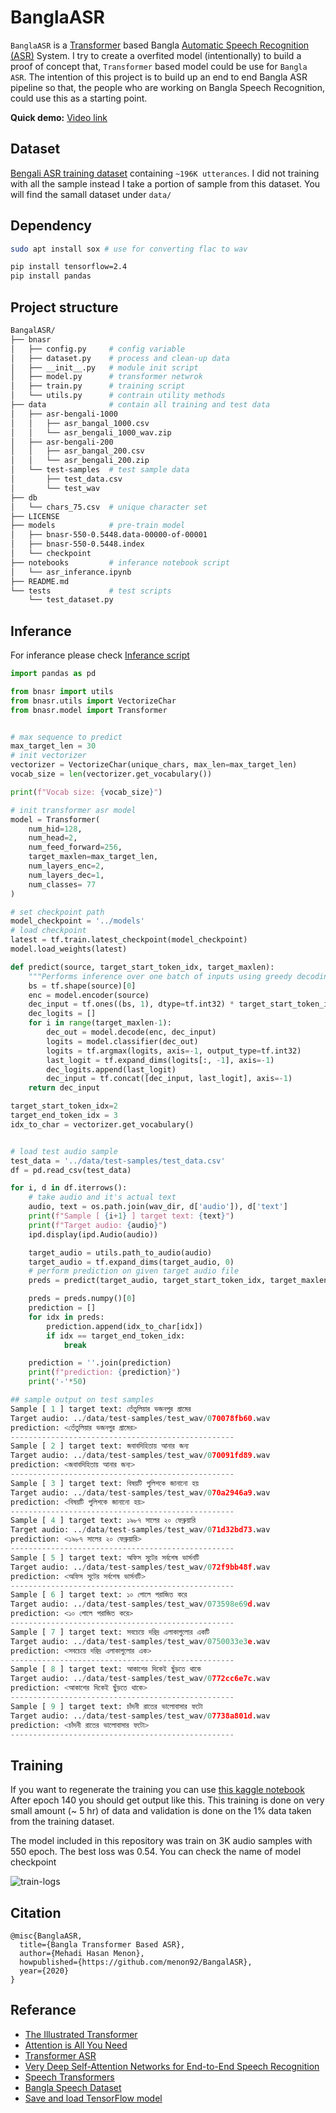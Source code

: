 # BanglaASR
`BanglaASR` is a [Transformer](https://en.wikipedia.org/wiki/Transformer_(machine_learning_model)) based Bangla [Automatic Speech Recognition (ASR)](https://en.wikipedia.org/wiki/Speech_recognition) System. I try to create a overfited model (intentionally) to build a proof of concept that, `Transformer` based model could be use for `Bangla ASR`. The intention of this project is to build up an end to end Bangla ASR pipeline so that, the people who are working on Bangla Speech Recognition, could use this as a starting point.

__Quick demo:__ [Video link](https://www.youtube.com/watch?v=s9nGrG5cF5M&list=PL4wQs28gofOGVZfH0jG0U7dMB-fzA69ph)

## Dataset
[Bengali ASR training dataset](http://openslr.org/53/) containing `~196K utterances`. I did not training with all the sample instead I take a portion of sample from this dataset. You will find the samall dataset under `data/`

## Dependency
```bash
sudo apt install sox # use for converting flac to wav

pip install tensorflow=2.4
pip install pandas
```

## Project structure
```bash
BangalASR/
├── bnasr
│   ├── config.py     # config variable
│   ├── dataset.py    # process and clean-up data
│   ├── __init__.py   # module init script
│   ├── model.py      # transformer netwrok
│   ├── train.py      # training script
│   └── utils.py      # contrain utility methods
├── data              # contain all training and test data
│   ├── asr-bengali-1000
│   │   ├── asr_bangal_1000.csv
│   │   └── asr_bengali_1000_wav.zip
│   ├── asr-bengali-200
│   │   ├── asr_bangal_200.csv
│   │   └── asr_bengali_200.zip
│   └── test-samples  # test sample data
│       ├── test_data.csv
│       └── test_wav
├── db
│   └── chars_75.csv  # unique character set
├── LICENSE
├── models            # pre-train model
│   ├── bnasr-550-0.5448.data-00000-of-00001
│   ├── bnasr-550-0.5448.index
│   └── checkpoint
├── notebooks         # inferance notebook script
│   └── asr_inferance.ipynb
├── README.md
└── tests             # test scripts
    └── test_dataset.py
```

## Inferance
For inferance please check [Inferance script](./notebooks/asr_inferance.ipynb)

```python
import pandas as pd

from bnasr import utils
from bnasr.utils import VectorizeChar
from bnasr.model import Transformer


# max sequence to predict
max_target_len = 30
# init vectorizer
vectorizer = VectorizeChar(unique_chars, max_len=max_target_len)
vocab_size = len(vectorizer.get_vocabulary())

print(f"Vocab size: {vocab_size}")

# init transformer asr model
model = Transformer(
    num_hid=128,
    num_head=2,
    num_feed_forward=256,
    target_maxlen=max_target_len,
    num_layers_enc=2,
    num_layers_dec=1,
    num_classes= 77
)

# set checkpoint path
model_checkpoint = '../models'
# load checkpoint
latest = tf.train.latest_checkpoint(model_checkpoint)
model.load_weights(latest)

def predict(source, target_start_token_idx, target_maxlen):
    """Performs inference over one batch of inputs using greedy decoding."""
    bs = tf.shape(source)[0]
    enc = model.encoder(source)
    dec_input = tf.ones((bs, 1), dtype=tf.int32) * target_start_token_idx
    dec_logits = []
    for i in range(target_maxlen-1):
        dec_out = model.decode(enc, dec_input)
        logits = model.classifier(dec_out)
        logits = tf.argmax(logits, axis=-1, output_type=tf.int32)
        last_logit = tf.expand_dims(logits[:, -1], axis=-1)
        dec_logits.append(last_logit)
        dec_input = tf.concat([dec_input, last_logit], axis=-1)
    return dec_input

target_start_token_idx=2
target_end_token_idx = 3
idx_to_char = vectorizer.get_vocabulary()


# load test audio sample
test_data = '../data/test-samples/test_data.csv'
df = pd.read_csv(test_data)

for i, d in df.iterrows():
    # take audio and it's actual text
    audio, text = os.path.join(wav_dir, d['audio']), d['text']
    print(f"Sample [ {i+1} ] target text: {text}")
    print(f"Target audio: {audio}")
    ipd.display(ipd.Audio(audio))

    target_audio = utils.path_to_audio(audio)
    target_audio = tf.expand_dims(target_audio, 0)
    # perform prediction on given target audio file
    preds = predict(target_audio, target_start_token_idx, target_maxlen=max_target_len)

    preds = preds.numpy()[0]
    prediction = []
    for idx in preds:
        prediction.append(idx_to_char[idx])
        if idx == target_end_token_idx:
            break

    prediction = ''.join(prediction)
    print(f"prediction: {prediction}")
    print('-'*50)

## sample output on test samples
Sample [ 1 ] target text: তেঁতুলিয়ার ভজনপুর গ্রামের
Target audio: ../data/test-samples/test_wav/070078fb60.wav
prediction: <তেঁতুলিয়ার ভজনপুর গ্রামের>
--------------------------------------------------
Sample [ 2 ] target text: জবাবদিহিতায় আনার জন্য
Target audio: ../data/test-samples/test_wav/070091fd89.wav
prediction: <জবাবদিহিতায় আনার জন্য>
--------------------------------------------------
Sample [ 3 ] target text: বিষয়টি পুলিশকে জানানো হয়
Target audio: ../data/test-samples/test_wav/070a2946a9.wav
prediction: <বিষয়টি পুলিশকে জানানো হয়>
--------------------------------------------------
Sample [ 4 ] target text: ১৯৮৭ সালের ২০ ফেব্রুয়ারি
Target audio: ../data/test-samples/test_wav/071d32bd73.wav
prediction: <১৯৮৭ সালের ২০ ফেব্রুয়ারি>
--------------------------------------------------
Sample [ 5 ] target text: অফিস সুটের সর্বশেষ ভার্সনটি
Target audio: ../data/test-samples/test_wav/072f9bb48f.wav
prediction: <অফিস সুটের সর্বশেষ ভার্সনটি>
--------------------------------------------------
Sample [ 6 ] target text: ১০ গোলে পরাজিত করে
Target audio: ../data/test-samples/test_wav/073598e69d.wav
prediction: <১০ গোলে পরাজিত করে>
--------------------------------------------------
Sample [ 7 ] target text: সবচেয়ে দরিদ্র এলাকাগুলোর একটি
Target audio: ../data/test-samples/test_wav/0750033e3e.wav
prediction: <সবচেয়ে দরিদ্র এলাকাগুলোর এক>
--------------------------------------------------
Sample [ 8 ] target text: আকাশের দিকেই ছুঁড়তে থাকে
Target audio: ../data/test-samples/test_wav/0772cc6e7c.wav
prediction: <আকাশের দিকেই ছুঁড়তে থাকে>
--------------------------------------------------
Sample [ 9 ] target text: চাঁদনী রাতের ভালোবাসার ফটো
Target audio: ../data/test-samples/test_wav/07738a801d.wav
prediction: <চাঁদনী রাতের ভালোবাসার ফটো>
--------------------------------------------------
```

## Training

If you want to regenerate the training you can use [this kaggle notebook](https://www.kaggle.com/code/menonbrur/bangla-asr-transformer)
After epoch 140 you should get output like this. This training is done on very small amount (~ 5 hr) of data and validation is done on the 1% data taken from the training dataset. 

The model included in this repository was train on 3K audio samples with 550 epoch. The best loss was 0.54. You can check the name of model checkpoint 

![train-logs](./images/training-logs.png)

## Citation
```
@misc{BanglaASR,
  title={Bangla Transformer Based ASR},
  author={Mehadi Hasan Menon},
  howpublished={https://github.com/menon92/BangalASR},
  year={2020}
}
```

## Referance
- [The Illustrated Transformer](http://jalammar.github.io/illustrated-transformer/)
- [Attention is All You Need](https://papers.nips.cc/paper/2017/file/3f5ee243547dee91fbd053c1c4a845aa-Paper.pdf)
- [Transformer ASR](https://keras.io/examples/audio/transformer_asr/)
- [Very Deep Self-Attention Networks for End-to-End Speech Recognition](https://arxiv.org/pdf/1904.13377.pdf)
- [Speech Transformers](https://ieeexplore.ieee.org/document/8462506)
- [Bangla Speech Dataset](https://bengali.ai/datasets/)
- [Save and load TensorFlow model](https://www.tensorflow.org/tutorials/keras/save_and_load)
